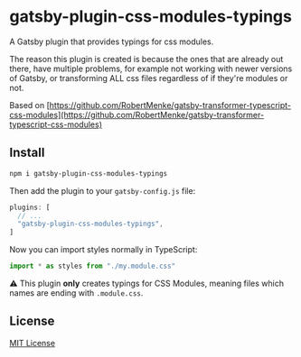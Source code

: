# gatsby-plugin-css-modules-typings

A Gatsby plugin that provides typings for css modules.

The reason this plugin is created is because the ones that are already out there, have multiple problems, for example not working with newer versions of Gatsby, or transforming ALL css files regardless of if they're modules or not.

Based on [https://github.com/RobertMenke/gatsby-transformer-typescript-css-modules](https://github.com/RobertMenke/gatsby-transformer-typescript-css-modules)

## Install

```sh
npm i gatsby-plugin-css-modules-typings
```

Then add the plugin to your `gatsby-config.js` file:

```js
plugins: [
  // ...
  "gatsby-plugin-css-modules-typings",
]
```

Now you can import styles normally in TypeScript:

```ts
import * as styles from "./my.module.css"
```

:warning: This plugin **only** creates typings for CSS Modules, meaning files which names are ending with `.module.css`.

## License

[MIT License](LICENSE)
